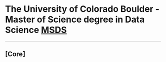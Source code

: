 # The University of Colorado Boulder - Master of Science degree in Data Science [MSDS](https://www.colorado.edu/program/data-science/)

---


## [Core]
